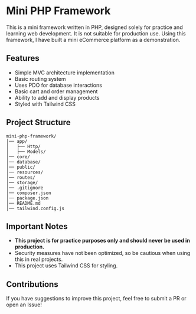 # Mini PHP Framework

This is a mini framework written in PHP, designed solely for practice and learning web development. It is not suitable for production use. Using this framework, I have built a mini eCommerce platform as a demonstration.

## Features

- Simple MVC architecture implementation
- Basic routing system
- Uses PDO for database interactions
- Basic cart and order management
- Ability to add and display products
- Styled with Tailwind CSS

## Project Structure

```
mini-php-framework/
│── app/
│   ├── Http/
│   ├── Models/
│── core/
│── database/
│── public/
│── resources/
│── routes/
│── storage/
│── .gitignore
│── composer.json
│── package.json
│── README.md
│── tailwind.config.js
```

## Important Notes

- **This project is for practice purposes only and should never be used in production.**
- Security measures have not been optimized, so be cautious when using this in real projects.
- This project uses Tailwind CSS for styling.

## Contributions

If you have suggestions to improve this project, feel free to submit a PR or open an Issue!

